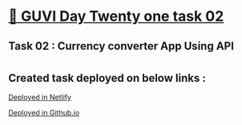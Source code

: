 # [🔗 GUVI Day Twenty one task 02]()

## Task 02 : Currency converter App Using API

#

## Created task deployed on below links :

<a href="https://day-21-task-02-currency-converter.netlify.app/">Deployed in Netlify</a>

<a href="https://suriya-k7.github.io/Guvi_Day_21_task_02_currency_converter_using_API/">Deployed in Github.io</a>

#
